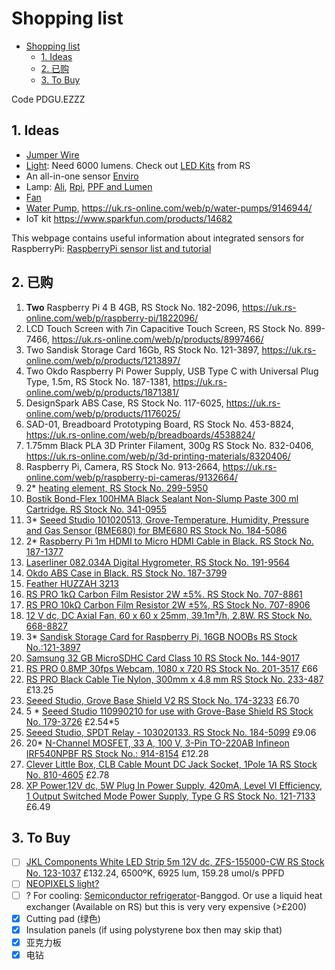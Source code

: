 # Shopping list

- [Shopping list](#shopping-list)
  - [1. Ideas](#1-ideas)
  - [2. 已购](#2-已购)
  - [3. To Buy](#3-to-buy)

Code PDGU.EZZZ

## 1. Ideas

- [Jumper Wire](https://uk.rs-online.com/web/p/breadboard-jumper-wire/5053396/)
- [Light](https://uk.rs-online.com/web/p/led-strip-lights/9125016/): Need 6000 lumens. Check out [LED Kits](https://uk.rs-online.com/web/c/displays-optoelectronics/led-lighting-system-components/led-kits/?sort-by=Application&sort-order=desc&pn=1) from RS
- An all-in-one sensor [Enviro](https://shop.pimoroni.com/products/enviro?variant=31155658489939)
- Lamp: [Ali](https://www.aliexpress.com/item/4001095381063.html), [Rpi](https://tutorials-raspberrypi.com/connect-control-raspberry-pi-ws2812-rgb-led-strips/), [PPF and Lumen](https://www.waveformlighting.com/horticulture/convert-ppf-to-lumens-online-calculator)
- [Fan](https://thepihut.com/products/miniature-5v-cooling-fan-for-raspberry-pi-and-other-computers?_pos=2&_sid=7ba767831&_ss=r)
- [Water Pump](https://thepihut.com/products/peristaltic-liquid-pump-with-silicone-tubing-5v-to-6v-dc-power?_pos=5&_sid=7ba767831&_ss=r), https://uk.rs-online.com/web/p/water-pumps/9146944/
- IoT kit https://www.sparkfun.com/products/14682

This webpage contains useful information about integrated sensors for RaspberryPi: [RaspberryPi sensor list and tutorial](https://tutorials-raspberrypi.com/raspberry-pi-sensors-overview-50-important-components/)

## 2. 已购

1. **Two** Raspberry Pi 4 B 4GB, RS Stock No. 182-2096, https://uk.rs-online.com/web/p/raspberry-pi/1822096/
2. LCD Touch Screen with 7in Capacitive Touch Screen, RS Stock No. 899-7466, https://uk.rs-online.com/web/p/products/8997466/
3. Two Sandisk Storage Card 16Gb, RS Stock No. 121-3897, https://uk.rs-online.com/web/p/products/1213897/
4. Two Okdo Raspberry Pi Power Supply, USB Type C with Universal Plug Type, 1.5m, RS Stock No. 187-1381, https://uk.rs-online.com/web/p/products/1871381/
5. DesignSpark ABS Case, RS Stock No. 117-6025, https://uk.rs-online.com/web/p/products/1176025/
6. SAD-01, Breadboard Prototyping Board, RS Stock No. 453-8824, https://uk.rs-online.com/web/p/breadboards/4538824/
7. 1.75mm Black PLA 3D Printer Filament, 300g RS Stock No. 832-0406, https://uk.rs-online.com/web/p/3d-printing-materials/8320406/
8.  Raspberry Pi, Camera, RS Stock No. 913-2664, https://uk.rs-online.com/web/p/raspberry-pi-cameras/9132664/
9.  2* [heating element, RS Stock No. 299-5950](https://uk.rs-online.com/web/p/heating-elements/2995950/)
10. [Bostik Bond-Flex 100HMA Black Sealant Non-Slump Paste 300 ml Cartridge. RS Stock No. 341-0955](https://uk.rs-online.com/web/p/sealants/3410955/)
11. 3* [Seeed Studio 101020513, Grove-Temperature, Humidity, Pressure and Gas Sensor (BME680) for BME680 RS Stock No. 184-5086](https://uk.rs-online.com/web/p/sensor-development-tools/1845086/)
12. 2* [Raspberry Pi 1m HDMI to Micro HDMI Cable in Black. RS Stock No. 187-1377](https://uk.rs-online.com/web/p/raspberry-pi-cables/1871377/)
13. [Laserliner 082.034A Digital Hygrometer, RS Stock No. 191-9564](https://uk.rs-online.com/web/p/hygrometers/1919564/)
14. [Okdo ABS Case in Black. RS Stock No. 187-3799](https://uk.rs-online.com/web/p/raspberry-pi-cases/1873799/)
15. [Feather HUZZAH 3213](https://www.mouser.co.uk/ProductDetail/Adafruit/3213/?qs=AQlKX63v8RuWaQY9I2LOXA%3D%3D)
16. [RS PRO 1kΩ Carbon Film Resistor 2W ±5%. RS Stock No. 707-8861](https://uk.rs-online.com/web/p/through-hole-fixed-resistors/7078861/)
17. [RS PRO 10kΩ Carbon Film Resistor 2W ±5%, RS Stock No. 707-8906](https://uk.rs-online.com/web/p/products/7078906/)
18. [12 V dc, DC Axial Fan, 60 x 60 x 25mm, 39.1m³/h, 2.8W. RS Stock No. 668-8827](https://uk.rs-online.com/web/p/axial-fans/6688827/)
19. 3* [Sandisk Storage Card for Raspberry Pi, 16GB NOOBs RS Stock No.:121-3897](https://uk.rs-online.com/web/p/raspberry-pi-os/1213897/) 
20. [Samsung 32 GB MicroSDHC Card Class 10 RS Stock No. 144-9017](https://uk.rs-online.com/web/p/micro-sd-cards/1449017/)
21. [RS PRO 0.8MP 30fps Webcam, 1080 x 720 RS Stock No. 201-3517](https://uk.rs-online.com/web/p/products/2013517/) £66
22. [RS PRO Black Cable Tie Nylon, 300mm x 4.8 mm RS Stock No. 233-487](https://uk.rs-online.com/web/p/products/0233487/) £13.25
23. [Seeed Studio, Grove Base Shield V2 RS Stock No. 174-3233](https://uk.rs-online.com/web/p/products/174-3233/) £6.70
24. 5 * [Seeed Studio 110990210 for use with Grove-Base Shield RS Stock No. 179-3726](https://uk.rs-online.com/web/p/products/179-3726/) £2.54*5
25. [Seeed Studio, SPDT Relay - 103020133. RS Stock No. 184-5099](https://uk.rs-online.com/web/p/power-motor-robotics-development-tools/1845099) £9.06
26. 20* [N-Channel MOSFET, 33 A, 100 V, 3-Pin TO-220AB Infineon IRF540NPBF RS Stock No.: 914-8154](https://uk.rs-online.com/web/p/mosfets/9148154/) £12.28
27. [Clever Little Box, CLB Cable Mount DC Jack Socket, 1Pole 1A RS Stock No. 810-4605](https://uk.rs-online.com/web/p/jack-plugs-sockets/8104605/) £2.78
28. [XP Power,12V dc, 5W Plug In Power Supply, 420mA, Level VI Efficiency, 1 Output Switched Mode Power Supply, Type G RS Stock No. 121-7133](https://uk.rs-online.com/web/p/ac-dc-adapters/1217133/) £6.49

## 3. To Buy

- [ ] [JKL Components White LED Strip 5m 12V dc, ZFS-155000-CW RS Stock No. 123-1037](https://uk.rs-online.com/web/p/led-strip-lights/1231037/) £132.24, 6500ºK, 6925 lum, 159.28 umol/s PPFD
- [ ] [NEOPIXELS light?](https://www.adafruit.com/category/168)
- [ ] ? For cooling: [Semiconductor refrigerator](https://www.banggood.com/Geekcreit-12V-6A-DIY-Electronic-Semiconductor-Refrigerator-Radiator-Cooling-Equipment-p-1074404.html?akmClientCountry=CN&cur_warehouse=CN)-Banggod. Or use a liquid heat exchanger (Available on RS) but this is very very expensive (>£200)
- [x] Cutting pad (绿色)
- [x] Insulation panels (if using polystyrene box then may skip that)
- [x] 亚克力板
- [x] 电钻